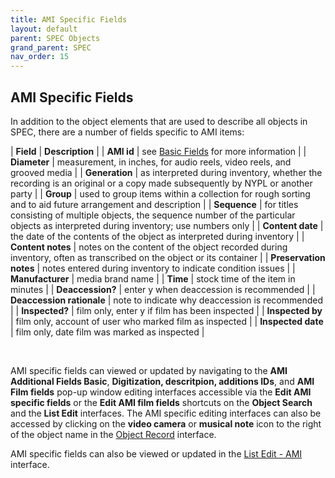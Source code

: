 ```yaml
---
title: AMI Specific Fields
layout: default
parent: SPEC Objects
grand_parent: SPEC
nav_order: 15
---
```


## AMI Specific Fields
In addition to the object elements that are used to describe all objects in SPEC, there are a number of fields specific to AMI items:

| **Field** | **Description** |
| **AMI id** | see [Basic Fields](https://nypl.github.io/pres-docs/spec/specObjectsBasicFields.html#ami-id) for more information | 
| **Diameter** | measurement, in inches, for audio reels, video reels, and grooved media |
| **Generation** | as interpreted during inventory, whether the recording is an original or a copy made subsequently by NYPL or another party |
| **Group** | used to group items within a collection for rough sorting and to aid future arrangement and description |
| **Sequence** | for titles consisting of multiple objects, the sequence number of the particular objects as interpreted during inventory; use numbers only |
| **Content date** | the date of the contents of the object as interpreted during inventory |
| **Content notes** | notes on the content of the object recorded during inventory, often as transcribed on the object or its container |
| **Preservation notes** | notes entered during inventory to indicate condition issues |
| **Manufacturer** | media brand name |
| **Time** |  stock time of the item in minutes |
| **Deaccession?** | enter y when deaccession is recommended |
| **Deaccession rationale** | note to indicate why deaccession is recommended |
| **Inspected?** | film only, enter y if film has been inspected |
| **Inspected by** | film only, account of user who marked film as inspected |
| **Inspected date** | film only, date film was marked as inspected |

&nbsp; 
&nbsp; 

AMI specific fields can viewed or updated by navigating to the **AMI Additional Fields Basic**, **Digitization, descritpion, additions IDs**, and **AMI Film fields** pop-up window editing interfaces accessible via the **Edit AMI specific fields** or the **Edit AMI film fields** shortcuts on the **Object Search** and the **List Edit** interfaces. The AMI specific editing interfaces can also be accessed by clicking on the **video camera** or **musical note** icon to the right of the object name in the [Object Record](https://nypl.github.io/pres-docs/spec/specObjectsObjectRecord.html) interface.

AMI specific fields can also be viewed or updated in the [List Edit - AMI](https://nypl.github.io/pres-docs/spec/specObjectsListEdit.html#ami) interface.